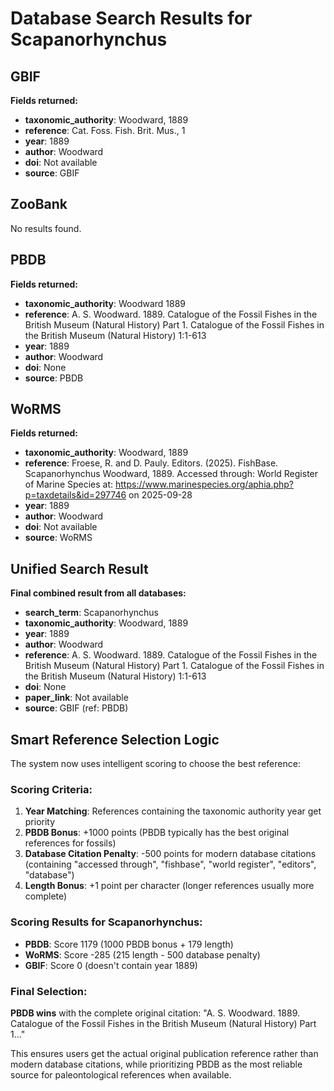 # Database Search Results for Scapanorhynchus

## GBIF

**Fields returned:**
- **taxonomic_authority**: Woodward, 1889
- **reference**: Cat. Foss. Fish. Brit. Mus., 1
- **year**: 1889
- **author**: Woodward
- **doi**: Not available
- **source**: GBIF

## ZooBank

No results found.

## PBDB

**Fields returned:**
- **taxonomic_authority**: Woodward 1889
- **reference**: A. S. Woodward. 1889. Catalogue of the Fossil Fishes in the British Museum (Natural History) Part 1. Catalogue of the Fossil Fishes in the British Museum (Natural History) 1:1-613
- **year**: 1889
- **author**: Woodward
- **doi**: None
- **source**: PBDB

## WoRMS

**Fields returned:**
- **taxonomic_authority**: Woodward, 1889
- **reference**: Froese, R. and D. Pauly. Editors. (2025). FishBase. Scapanorhynchus Woodward, 1889. Accessed through: World Register of Marine Species at: https://www.marinespecies.org/aphia.php?p=taxdetails&id=297746 on 2025-09-28
- **year**: 1889
- **author**: Woodward
- **doi**: Not available
- **source**: WoRMS

## Unified Search Result

**Final combined result from all databases:**
- **search_term**: Scapanorhynchus
- **taxonomic_authority**: Woodward, 1889
- **year**: 1889
- **author**: Woodward
- **reference**: A. S. Woodward. 1889. Catalogue of the Fossil Fishes in the British Museum (Natural History) Part 1. Catalogue of the Fossil Fishes in the British Museum (Natural History) 1:1-613
- **doi**: None
- **paper_link**: Not available
- **source**: GBIF (ref: PBDB)

## Smart Reference Selection Logic

The system now uses intelligent scoring to choose the best reference:

### Scoring Criteria:
1. **Year Matching**: References containing the taxonomic authority year get priority
2. **PBDB Bonus**: +1000 points (PBDB typically has the best original references for fossils)
3. **Database Citation Penalty**: -500 points for modern database citations (containing "accessed through", "fishbase", "world register", "editors", "database")
4. **Length Bonus**: +1 point per character (longer references usually more complete)

### Scoring Results for Scapanorhynchus:
- **PBDB**: Score 1179 (1000 PBDB bonus + 179 length)
- **WoRMS**: Score -285 (215 length - 500 database penalty)
- **GBIF**: Score 0 (doesn't contain year 1889)

### Final Selection:
**PBDB wins** with the complete original citation: "A. S. Woodward. 1889. Catalogue of the Fossil Fishes in the British Museum (Natural History) Part 1..."

This ensures users get the actual original publication reference rather than modern database citations, while prioritizing PBDB as the most reliable source for paleontological references when available.
